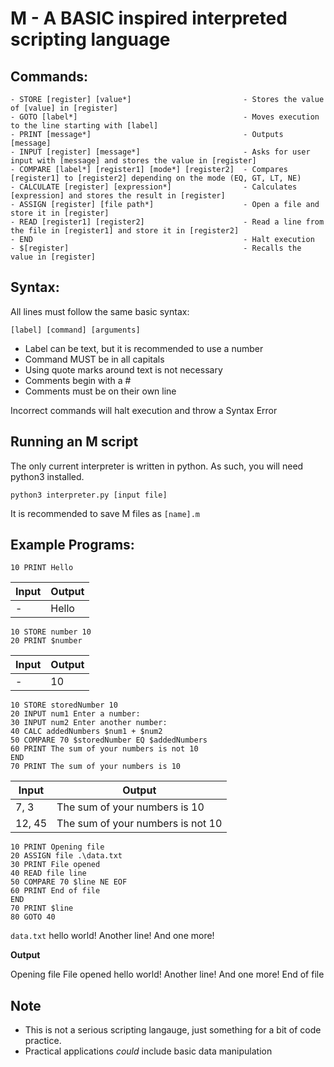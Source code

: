 # M - A BASIC inspired interpreted scripting language

## Commands:
```
- STORE [register] [value*]                         - Stores the value of [value] in [register]
- GOTO [label*]                                     - Moves execution to the line starting with [label]
- PRINT [message*]                                  - Outputs [message]
- INPUT [register] [message*]                       - Asks for user input with [message] and stores the value in [register]
- COMPARE [label*] [register1] [mode*] [register2]  - Compares [register1] to [register2] depending on the mode (EQ, GT, LT, NE)
- CALCULATE [register] [expression*]                - Calculates [expression] and stores the result in [register]
- ASSIGN [register] [file path*]                    - Open a file and store it in [register]
- READ [register1] [register2]                      - Read a line from the file in [register1] and store it in [register2]
- END                                               - Halt execution
- $[register]                                       - Recalls the value in [register]
```

## Syntax:
All lines must follow the same basic syntax:
```
[label] [command] [arguments]
```
- Label can be text, but it is recommended to use a number
- Command MUST be in all capitals
- Using quote marks around text is not necessary
- Comments begin with a #
- Comments must be on their own line

Incorrect commands will halt execution and throw a Syntax Error

## Running an M script
The only current interpreter is written in python. As such, you will need python3 installed.

```
python3 interpreter.py [input file]
```

It is recommended to save M files as `[name].m`

## Example Programs:

```
10 PRINT Hello
```
|Input|Output|
|---|---|
| - |Hello|

```
10 STORE number 10
20 PRINT $number
```
|Input|Output|
|---|---|
| - |10|

```
10 STORE storedNumber 10
20 INPUT num1 Enter a number: 
30 INPUT num2 Enter another number: 
40 CALC addedNumbers $num1 + $num2
50 COMPARE 70 $storedNumber EQ $addedNumbers
60 PRINT The sum of your numbers is not 10
END
70 PRINT The sum of your numbers is 10
```
|Input|Output|
|---|---|
|7, 3|The sum of your numbers is 10|
|12, 45|The sum of your numbers is not 10|

```
10 PRINT Opening file
20 ASSIGN file .\data.txt
30 PRINT File opened
40 READ file line
50 COMPARE 70 $line NE EOF
60 PRINT End of file
END
70 PRINT $line
80 GOTO 40
```
`data.txt`
hello world!
Another line!
And one more!

**Output**

Opening file
File opened
hello world!
Another line!
And one more!
End of file

## Note
- This is not a serious scripting langauge, just something for a bit of code practice.
- Practical applications *could* include basic data manipulation